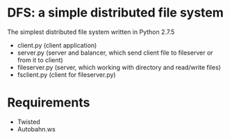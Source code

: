 DFS: a simple distributed file system
===

The simplest distributed file system written in Python 2.7.5
- client.py (client application)
- server.py (server and balancer, which send client file to fileserver or from it to client)
- fileserver.py (server, which working with directory and read/write files)
- fsclient.py (client for fileserver.py)

Requirements
====
- Twisted
- Autobahn.ws
